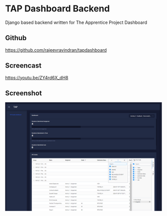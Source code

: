 # TAP Dashboard Backend

Django based backend written for The Apprentice Project Dashboard

## Github
https://github.com/rajeevravindran/tapdashboard

## Screencast

https://youtu.be/ZY4rd6X_dH8

## Screenshot

![](dashboard.png)